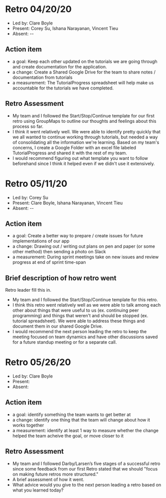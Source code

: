# Retro 04/20/20

- Led by: Clare Boyle
- Present: Corey Su, Ishana Narayanan, Vincent Tieu
- Absent: --

## Action item

- a goal: Keep each other updated on the tutorials we are going through and create documentation for the application.
- a change: Create a Shared Google Drive for the team to share notes / documentation from tutorials
- a measurement: The TutorialProgress spreadsheet will help make us accountable for the tutorials we have completed.

## Retro Assessment

- My team and I followed the Start/Stop/Continue template for our first retro using GroupMaps to outline our thoughts and feelings about this process so far.
- I think it went relatively well. We were able to identify pretty quickly that we all wanted to continue working through tutorials, but needed a way of consolidating all the information we're learning. Based on my team's concerns, I create a Google Folder with an excel file labeled TutorialProgress and shared it with the rest of my team.
- I would recommend figuring out what template you want to follow beforehand since I think it helped even if we didn't use it extensively.

# Retro 05/11/20

- Led by: Corey Su
- Present: Clare Boyle, Ishana Narayanan, Vincent Tieu
- Absent: --

## Action item

- a goal: Create a better way to prepare / create issues for future implementations of our app
- a change: Drawing out / writing out plans on pen and paper (or some other method) then sending a photo on Slack
- a measurement: During sprint meetings take on new issues and review progress at end of sprint time-span

## Brief description of how retro went

Retro leader fill this in.

- My team and I followed the Start/Stop/Continue template for this retro.
- I think this retro went relatively well as we were able to talk among each other about things that were useful to us (ex. continuing peer programming) and things that weren't and should be stopped (ex. tutorial spreadsheet). We were able to address these things and document them in our shared Google Drive.
- I would recommend the next person leading the retro to keep the meeting focused on team dynamics and have other discussions saved for a future standup meeting or for a separate call.

# Retro 05/26/20

* Led by: Clare Boyle
* Present: 
* Absent: 

## Action item

* a goal: identify something the team wants to get better at
* a change: identify one thing that the team will change about how it works together
* a measurement: identify at least 1 way to measure whether the change helped the team acheive the goal, or move closer to it

## Retro Assessment

* My team and I followed Darby/Larsen’s five stages of a successful retro since some feedback from our first Retro stated that we should "focus on making future retros more structured."
* A brief assessment of how it went.
* What advice would you give to the next person leading a retro based on what you learned today?
